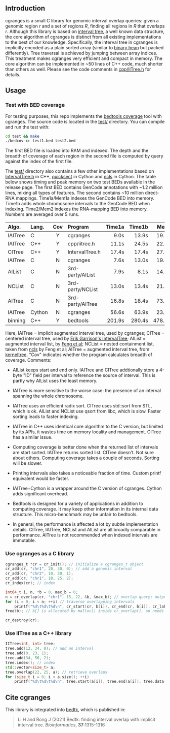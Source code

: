## Introduction

cgranges is a small C library for genomic interval overlap queries: given a
genomic region *r* and a set of regions *R*, finding all regions in *R* that
overlaps *r*. Although this library is based on [interval tree][itree], a well
known data structure, the core algorithm of cgranges is distinct from all
existing implementations to the best of our knowledge.  Specifically, the
interval tree in cgranges is implicitly encoded as a plain sorted array
(similar to [binary heap][bheap] but packed differently). Tree
traversal is achieved by jumping between array indices. This treatment makes
cgranges very efficient and compact in memory. The core algorithm can be
implemented in ~50 lines of C++ code, much shorter than others as well. Please
see the code comments in [cpp/IITree.h](cpp/IITree.h) for details.

## Usage

### Test with BED coverage

For testing purposes, this repo implements the [bedtools coverage][bedcov] tool
with cgranges. The source code is located in the [test/](test) directory. You
can compile and run the test with:
```sh
cd test && make
./bedcov-cr test1.bed test2.bed
```
The first BED file is loaded into RAM and indexed. The depth and the breadth of
coverage of each region in the second file is computed by query against the
index of the first file.

The [test/](test) directory also contains a few other implementations based on
[IntervalTree.h][ekg-itree] in C++, [quicksect][quicksect] in Cython and
[ncls][ncls] in Cython. The table below shows timing and peak memory on two
test BEDs available in the release page. The first BED contains GenCode
annotations with ~1.2 million lines, mixing all types of features. The second
contains ~10 million direct-RNA mappings. Time1a/Mem1a indexes the GenCode BED
into memory. Time1b adds whole chromosome intervals to the GenCode BED when
indexing. Time2/Mem2 indexes the RNA-mapping BED into memory. Numbers are
averaged over 5 runs.

|Algo.   |Lang. |Cov|Program         |Time1a|Time1b|Mem1a   |Time2 |Mem2    |
|:-------|:-----|:-:|:---------------|-----:|-----:|-------:|-----:|-------:|
|IAITree |C     |Y  |cgranges        |9.0s  |13.9s |19.1MB  |4.6s  |138.4MB |
|IAITree |C++   |Y  |cpp/iitree.h    |11.1s |24.5s |22.4MB  |5.8s  |160.4MB |
|CITree  |C++   |Y  |IntervalTree.h  |17.4s |17.4s |27.2MB  |10.5s |179.5MB |
|IAITree |C     |N  |cgranges        |7.6s  |13.0s |19.1MB  |4.1s  |138.4MB |
|AIList  |C     |N  |3rd-party/AIList|7.9s  |8.1s  |14.4MB  |6.5s  |104.8MB |
|NCList  |C     |N  |3rd-party/NCList|13.0s |13.4s |21.4MB  |10.6s |183.0MB |
|AITree  |C     |N  |3rd-party/AITree|16.8s |18.4s |73.4MB  |27.3s |546.4MB |
|IAITree |Cython|N  |cgranges        |56.6s |63.9s |23.4MB  |43.9s |143.1MB |
|binning |C++   |Y  |bedtools        |201.9s|280.4s|478.5MB |149.1s|3438.1MB|

Here, IAITree = implicit augmented interval tree, used by cgranges;
CITree = centered interval tree, used by [Erik Garrison's
IntervalTree][itree]; AIList = augmented interval list, by [Feng et
al][ailist]; NCList = nested containment list, taken from [ncls][ncls] by Feng
et al; AITree = augmented interval tree, from [kerneltree][kerneltree].
"Cov" indicates whether the program calculates breadth of coverage.
Comments:

* AIList keeps start and end only. IAITree and CITree addtionally store a
  4-byte "ID" field per interval to reference the source of interval. This is
  partly why AIList uses the least memory.

* IAITree is more sensitive to the worse case: the presence of an interval
  spanning the whole chromosome.

* IAITree uses an efficient radix sort. CITree uses std::sort from STL, which
  is ok. AIList and NCList use qsort from libc, which is slow. Faster sorting
  leads to faster indexing.

* IAITree in C++ uses identical core algorithm to the C version, but limited by
  its APIs, it wastes time on memory locality and management. CITree has a
  similar issue.

* Computing coverage is better done when the returned list of intervals are
  start sorted. IAITree returns sorted list. CITree doesn't. Not sure about
  others. Computing coverage takes a couple of seconds. Sorting will be slower.

* Printing intervals also takes a noticeable fraction of time. Custom printf
  equivalent would be faster.

* IAITree+Cython is a wrapper around the C version of cgranges. Cython adds
  significant overhead.

* Bedtools is designed for a variety of applications in addition to computing
  coverage. It may keep other information in its internal data structure. This
  micro-benchmark may be unfair to bedtools.

* In general, the performance is affected a lot by subtle implementation
  details. CITree, IAITree, NCList and AIList are all broadly comparable in
  performance. AITree is not recommended when indexed intervals are immutable.

### Use cgranges as a C library

```c
cgranges_t *cr = cr_init(); // initialize a cgranges_t object
cr_add(cr, "chr1", 20, 30, 0); // add a genomic interval
cr_add(cr, "chr2", 10, 30, 1);
cr_add(cr, "chr1", 10, 25, 2);
cr_index(cr); // index

int64_t i, n, *b = 0, max_b = 0;
n = cr_overlap(cr, "chr1", 15, 22, &b, &max_b); // overlap query; output array b[] can be reused
for (i = 0; i < n; ++i) // traverse overlapping intervals
	printf("%d\t%d\t%d\n", cr_start(cr, b[i]), cr_end(cr, b[i]), cr_label(cr, b[i]));
free(b); // b[] is allocated by malloc() inside cr_overlap(), so needs to be freed with free()

cr_destroy(cr);
```

### Use IITree as a C++ library

```cpp
IITree<int, int> tree;
tree.add(12, 34, 0); // add an interval
tree.add(0, 23, 1);
tree.add(34, 56, 2);
tree.index(); // index
std::vector<size_t> a;
tree.overlap(22, 25, a); // retrieve overlaps
for (size_t i = 0; i < a.size(); ++i)
	printf("%d\t%d\t%d\n", tree.start(a[i]), tree.end(a[i]), tree.data(a[i]));
```

## Cite cgranges

This library is integrated into [bedtk][bedtk], which is published in:
> Li H and Rong J (2021) Bedtk: finding interval overlap with implicit interval tree.
> *Bioinformatics*, **37**:1315-1316

[bedcov]: https://bedtools.readthedocs.io/en/latest/content/tools/coverage.html
[ekg-itree]: https://github.com/ekg/intervaltree
[quicksect]: https://github.com/brentp/quicksect
[ncls]: https://github.com/hunt-genes/ncls
[citree]: https://en.wikipedia.org/wiki/Interval_tree#Centered_interval_tree
[itree]: https://en.wikipedia.org/wiki/Interval_tree
[bheap]: https://en.wikipedia.org/wiki/Binary_heap
[ailist]: https://www.biorxiv.org/content/10.1101/593657v1
[kerneltree]: https://github.com/biocore-ntnu/kerneltree
[bedtk]: https://github.com/lh3/bedtk
